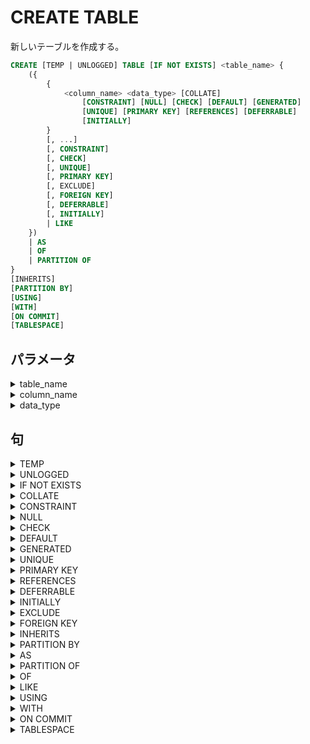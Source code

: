 # CREATE TABLE

新しいテーブルを作成する。

```sql
CREATE [TEMP | UNLOGGED] TABLE [IF NOT EXISTS] <table_name> {
    ({
        {
            <column_name> <data_type> [COLLATE]
                [CONSTRAINT] [NULL] [CHECK] [DEFAULT] [GENERATED]
                [UNIQUE] [PRIMARY KEY] [REFERENCES] [DEFERRABLE]
                [INITIALLY]
        }
        [, ...]
        [, CONSTRAINT]
        [, CHECK]
        [, UNIQUE]
        [, PRIMARY KEY]
        [, EXCLUDE]
        [, FOREIGN KEY]
        [, DEFERRABLE]
        [, INITIALLY]
        | LIKE
    })
    | AS
    | OF
    | PARTITION OF
}
[INHERITS]
[PARTITION BY]
[USING]
[WITH]
[ON COMMIT]
[TABLESPACE]
```

## パラメータ

<details><summary>table_name</summary>

作成するテーブル名

</details>

<details><summary>column_name</summary>

テーブルに作成する列名

</details>

<details><summary>data_type</summary>

列のデータ型

</details>

## 句

<details><summary>TEMP</summary>

一時テーブルとする。`TEMPORARY`でもよい。

一時テーブルは現在のセッションやトランザクションの終わりに自動的に削除される。

一時テーブルのインデックスも一時的なものになります。

既に存在するテーブル名と被った場合は、一時テーブルが優先して参照されます。

```TEMP
TEMP
```

</details>

<details><summary>UNLOGGED</summary>

ログをとらないテーブルとする。

ログをとらないため、相当高速になるが、クラッシュ時に安全ではなくなる。

```sql
UNLOGGED
```

</details>

<details><summary>IF NOT EXISTS</summary>

同じ名前のテーブルが存在していてもエラーになりません。

かわりに注意が発せられます。

```sql
IF NOT EXISTS
```

</details>

<details><summary>COLLATE</summary>

文字列の比較やソートの照合順を指定します。`text, varchar, char`などの文字列の列に定義できます。

デフォルトは`"default`でデータベースの`lc_collate`に依存します。

```sql
COLLATE "<collation>"
```

<details><summary>collation</summary>

照合順序

|照合順序|説明|
|:---|:---|
|default|ローカルの言語に依存|
|C|ASCIIに準拠|
|POSIX|ASCIIに準拠|
|ucs_basic|Unicodeに準拠|

</details>

</details>

<details><summary>CONSTRAINT</summary>

列制約、テーブル制約の名前。列や、テーブルにかけられた制約に名前を指定できる。

列名の直後に記述すると、その列の制約名になり、列のリストの一つとして記述した場合は

そのテーブルの制約名になる。

```sql
CONSTRAINT <constraint_name>
```

</details>

<details><summary>NULL</summary>

その列が`NULL`をもてることを指定する。これがデフォルト。


```sql
[NOT] NULL
```

### 句

<details><summary>NOT</summary>

その列が`NULL`をもてないことを指定する。

</details>

</details>

<details><summary>CHECK</summary>

検査制約を指定する。

新しい行、または行が更新された時に満たす必要がある条件を記述します。

`TRUE`と`UNKNOWN`と評価される式は成功します。列制約として指定された

検査制約はその列のみを参照できます。テーブル制約として指定された検査制約は

複数の列を参照できます。現在、他の列、変数は検査制約では使用できません。

```sql
CHECK (<expression>) [NO INHERIT]
```

### パラメータ

<details><summary>expression</summary>

真偽値を返す条件を記述します。列制約の場合は、その列のみを参照でき、

テーブル制約として指定された場合は、そのテーブルの列を参照できる。

</details>

### 句

<details><summary>NO INHERIT</summary>

この句を含む場合、子テーブルには制約が伝搬しない。

```sql
NO INHERIT
```

</details>

</details>

<details><summary>DEFAULT</summary>

その列にデフォルトの値が割り当てられる。値が設定されなかった場合に

指定された値がデフォルトではいる。この句を指定しなかった場合、

デフォルトは`NULL`。

```sql
DEFAULT <default_expr>
```

### パラメータ

<details><summary>default_expr</summary>

デフォルトになる値。変数は含められず、サブクエリも、他の列の値も

含めることもできない。

</details>

</details>

<details><summary>GENERATED</summary>

ユーザーは列の値を指定できず、自動的に値を生成する列になる。

```sql
GENERATED {
    ALWAYS AS (<generation_expr>) STORED 
    | {ALWAYS | BY DEFAULT} AS IDENTITY
}
```

### パラメータ

<details><summary>generation_expr</summary>

自動的に生成する値の式。そのテーブルの他の列を参照することができます。

使用される演算子や関数はイミュータブルでなければなりません。

</details>

### 句

<details><summary>ALWAYS</summary>

行を挿入時に`INSERT`に`OVERRIDING SYSTEM VALUE`を指定しないと、

上書きすることができない。

```sql
ALWAYS
```

</details>

<details><summary>BY DEFAULT</summary>

行を挿入時に`INSERT`に`OVERRIDING USER VALUE`を指定しないと

上書きをすることができない。

```sql
BY DEFAULT
```

</details>

<details><summary>AS IDENTITY</summary>

シーケンスと暗示的に紐づけられ、シーケンスからとられた値が自動的にはいる。

```sql
AS IDENTITY [(<sequence_options>)]
```

#### パラメータ

<details><summary>sequence_options</summary>

`CREATE SEQUENCE`に使用されるオプション句を指定できる。

</details>

</details>

</details>

<details><summary>UNIQUE</summary>

一意性制約を設ける。一意性制約では`NULL`値は等しいとみなされません。

一意性制約を設けると`btree`インデックスが自動的に作成されます。

複数の列をセットで一意とみなす場合はテーブル制約を使用します。

```sql
UNIQUE -- 列制約
UNIQUE (<column_name>[, ...]) [INCLUDE] -- テーブル制約
```

### 句

<details><summary>INCLUDE</summary>

一意でない列を明示的に指定することができる。

```sql
INCLUDE (<column_name>[, ...])
```

</details>

</details>

<details><summary>PRIMARY KEY</summary>

主キー制約を設ける。主キー制約は一意であり、非`NULL`である必要があり、

1つのテーブルに1つだけ指定できます。

主キーには`bree`インデックスが自動的に作成されます。

```sql
PRIMARY KEY  -- 列制約
PRIMARY KEY (<column_name>[, ...]) [INCLUDE] -- 表制約
```

### 句

<details><summary>INCLUDE</summary>

一意でない列を明示的に指定することができる。

```sql
INCLUDE (<column_name>[, ...])
```

</details>

</details>

<details><summary>REFERENCES</summary>

外部キー制約を設ける。一時テーブルとの間に外部キー制約を設けることはできない。

```sql
REFERENCES <ref_table> [(<ref_column>)] [MATCH] [ON DELETE] [ON UPDATE]
```

### パラメータ

<details><summary>ref_table</summary>

被参照テーブル。

</details>

<details><summary>ref_column</summary>

被参照列。省略した場合は、被参照テーブルの主キーになる。

被参照列は主キー制約もしくは一意性制約が設けられてる必要があります。

</details>

### 句

<details><summary>MATCH</summary>

照合型を指定する。

```MATCH
MATCH {FULL | PARTIAL | SIMPLE}
```

#### 句

<details><summary>FULL</summary>

複数、外部キーがあるとき、一部が`NULL`であることを許可しない。

全ての外部キーが`NULL`であるときは、被参照テーブルを参照できないものとして

許可される。

```sql
FULL
```

</details>

<details><summary>SIMPLE</summary>

外部キーに`NULL`があることを許可します。これがデフォルトです。

外部キーに`NULL`があるとき、その行は被参照テーブルを参照できません。

```sql
SIMPLE
```

</details>

<details><summary>PARTIAL</summary>

まだ実装されていません。

</details>

</details>

<details><summary>ON DELETE</summary>

被参照行が削除された場合の動作を指定する。

```sql
ON DELETE {NO ACTION | RESTRICT | CASCADE | SET NULL | SET DEFAULT}
```

### 句

<details><summary>NO ACTION</summary>

エラーを発生させる。デフォルトの動作。制約の検査と同時に行われる。

```sql
NO ACTION
```

</details>

<details><summary>RESTRICT</summary>

エラーを発生させる。制約の検査を同時に行われるが、検査を遅延することはできない。

```sql
RESTRICT
```

</details>

<details><summary>CASCADE</summary>

被参照行が削除されたとき、参照している行すべてを削除する。

```sql
CASCADE
```

</details>

<details><summary>SET NULL</summary>

外部キー列を`NULL`にします。

```sql
SET NULL
```

</details>

<details><summary>SET DEFAULT</summary>

外部キー列をデフォルト値にします。設定されたデフォルトの値が

被参照テーブルに存在しない場合は、操作が失敗します。

```sql
SET DEFAULT
```

</details>

</details>

<details><summary>ON UPDATE</summary>

被参照列が更新された場合の動作を指定する。

```sql
ON DELETE {NO ACTION | RESTRICT | CASCADE | SET NULL | SET DEFAULT}
```

#### 句

<details><summary>RESTRICT</summary>

エラーを発生させる。制約の検査を同時に行われるが、検査を遅延することはできない。

```sql
RESTRICT
```

</details>

<details><summary>CASCADE</summary>

値を更新します。

```sql
CASCADE
```

</details>

<details><summary>SET NULL</summary>

外部キー列を`NULL`にします。

```sql
SET NULL
```

</details>

<details><summary>SET DEFAULT</summary>

外部キー列をデフォルト値にします。設定されたデフォルトの値が

被参照テーブルに存在しない場合は、操作が失敗します。

```sql
SET DEFAULT
```

</details>

</details>

</details>

<details><summary>DEFERRABLE</summary>

制約を遅延させることが可能になる。

遅延は`SET CONSTRAINTS`コマンドでトランザクション終了まで

遅延させることができます。検査制約と非ナル値制約は遅延させることができません。

また、`INSERT`の`ON CONFLICT DO UPDATE`の競合解決に使用することはできません。

```sql
[NOT] DEFERRABLE
```

### 句

<details><summary>NOT</summary>

制約を遅延させることができなくなる。これがデフォルトです。

```sql
NOT
```

</details>

</details>

<details><summary>INITIALLY</summary>

制約が遅延可能なとき、制約検査を行うデフォルトのタイミングを指定します。

```sql
INITIALLY {IMMEDIATE | DEFERRED}
```

### 句

<details><summary>IMMEDIATE</summary>

各文の実行後すぐに検査します。これがデフォルトです。

```sql
IMMEDIATE
```

</details>

<details><summary>DEFERRED</summary>

トランザクションの終了時に検査されます。

```sql
DEFERRED
```

</details>

</details>

<details><summary>EXCLUDE</summary>

吐いた制約を設けます。

任意の2行について指定した列、または指定した式を使用して比較した時、

比較の結果がすべて`FALSE`を返すことを保証します。一意性制約や検査制約で

制御できないものを制御します。

```sql
EXCLUDE [USING] ({<exclude_element> WITH}[, ...]) <index_parameters> [WHERE]
```

### 句

<details><summary>USING</summary>

```sql
USING <index_method>
```

</details>

<details><summary>WITH</summary>

```sql
WITH <operator>[, ...]
```

</details>

<details><summary>WHERE</summary>

```sql
WHERE (<predicate>)
```

</details>

</details>

<details><summary>FOREIGN KEY</summary>

外部キーを複数の列をセットで指定するとき、テーブル制約の

この句を使用する。

```sql
FOREIGN KEY (<column_name>[, ...])
    REFERENCES <ref_table> [(<ref_column>[, ...])]
```

### パラメータ

<details><summary>ref_column</summary>

非参照列キー、指定しなかった場合は、主キーが自動的に

割り当てられる。

</details>

</details>

<details><summary>INHERITS</summary>

テーブルの全ての列を継承する。通常のテーブルと外部テーブルを指定できます。

親のスキーマ変更は子にも伝播します。デフォルトでは親の操作結果には

子テーブルのデータも含まれます。複数の親テーブルに同名の列が存在する場合、

同じデータ型である必要があります。`IDENTITY`列だけは継承されないので、

子テーブルにも宣言が必要です。

```sql
INHERITS (<parent_table>[, ...])
```

</details>

<details><summary>PARTITION BY</summary>

パーティションキーを作成します。

別に`CREATE TABLE PARTITION OF`コマンドで

パーティションキーで副テーブルを作成します。

```sql
PARTITION BY {RANGE | LIST | HASH}
    ({{<column_name> | (<expression>)} [<op_class>]}[, ...])
```

### パラメータ

<details><summary>column_name</summary>

パーティションキーに含める列

</details>

<details><summary>expression</summary>

パーティションキーに含める式

</details>

<details><summary>op_class</summary>

インデックスメソッド。省略した場合、`btree`インデックスになる。

</details>

### 句

<details><summary>RANGE</summary>

範囲パーティション。異なるパーティションの範囲が被らないようにある。

インデックスには少なくともひとつ`btree`インデックスを必要とします。

```sql
RANGE
```

</details>

<details><summary>LIST</summary>

リストパーティション。指定した列だけでパーティションを作成する。

インデックスには少なくともひとつ`btree`インデックスを必要とします。

```sql
LIST
```

</details>

<details><summary>HASH</summary>

ハッシュパーティション。ハッシュインデックスを使用します。

```sql
HASH
```

</details>

</details>

<details><summary>AS</summary>

問い合わせ文の結果からテーブルを作成します。

テーブルの構造とともに、データもコピーされます。

```sql
AS <query> [WITH DATA]
```

### 句

<details><summary>WITH DATA</summary>

データも一緒に新しいテーブルにコピーします。

デフォルトはコピーします。

```sql
WITH [NO] DATA
```

#### 句

<details><summary>NO</summary>

データはコピーせず、構造だけコピーします。

```sql
NO
```

</details>

</details>

</details>

<details><summary>PARTITION OF</summary>

指定した親テーブルのパーティションテーブルを作成する。

```sql
PARTITION OF <parent_table>
    [(
        {
            <column_name> WITH OPTIONS [COLLATE]
                [CONSTRAINT] [NULL] [CHECK] [DEFAULT] [GENERATED]
                [UNIQUE] [PRIMARY KEY] [REFERENCES] [DEFERRABLE]
                [INITIALLY]
        }
        [, ...]
        [, CONSTRAINT]
        [, CHECK]
        [, UNIQUE]
        [, PRIMARY KEY]
        [, EXCLUDE]
        [, FOREIGN KEY]
        [, DEFERRABLE]
        [, INITIALLY]
    )]
    {FOR VALUES}
```

### パラメータ

<details><summary>parent_table</summary>

パーティションキーが作成されているテーブル

</details>

### 句

<details><summary>FOR VALUES</summary>

```sql
{FOR VALUES {IN | FROM | TO | WITH} | DEFAULT}
```

#### 句

<details><summary>IN</summary>

```sql
IN (<partition_bound_expr>[, ...])
```

</details>

<details><summary>FROM</summary>

```sql
FROM ({<partition_bound_expr> | MINVALUE | MAXVALUE}[, ...])
```

</details>

<details><summary>TO</summary>

```sql
TO ({<partition_bound_expr> | MINVALUE | MAXVALUE}[, ...])
```

</details>

<details><summary>WITH</summary>

```sql
WITH (MODULUS <numeric_literal>, REMAINDER <numeric_literal>)
```

</details>

</details>

</details>

<details><summary>OF</summary>

型付きテーブルを作成する。

```sql
OF <type_name>
    [(
        {
            <column_name> WITH OPTIONS [COLLATE]
                [CONSTRAINT] [NULL] [CHECK] [DEFAULT] [GENERATED]
                [UNIQUE] [PRIMARY KEY] [REFERENCES] [DEFERRABLE]
                [INITIALLY]
        }
        [, ...]
        [, CONSTRAINT]
        [, CHECK]
        [, UNIQUE]
        [, PRIMARY KEY]
        [, EXCLUDE]
        [, FOREIGN KEY]
        [, DEFERRABLE]
        [, INITIALLY]
    )]
    {FOR VALUES | DEFAULT}
```
</details>

<details><summary>LIKE</summary>

指定したテーブルの列名、データ型、制約を新しいテーブルに

コピーします。`INHERITS`とは違い、新しいと元のテーブルは完全に

分離されます。

```sql
LIKE <source_table> [EXCLUDING | INCLUDING]
```

### パラメータ

<details><summary>source_table</summary>

コピーするテーブル。

</details>

### 句

<details><summary>EXCLUDING</summary>

追加属性をコピーしない。これはデフォルトです。

```sql
EXCLUDING
```

</details>

<details><summary>INCLUDING</summary>

```sql
INCLUDING {
    COMMENTS
    | CONSTRAINTS
    | DEFAULTS
    | GENERATED
    | IDENTITY
    | INDEXES
    | STATISTICS
    | STORAGE
    | ALL
}
```

</details>

</details>

<details><summary>USING</summary>

テーブルアクセスメソッドを指定します。

```sql
USING <method>
```

</details>

<details><summary>WITH</summary>

この句はテーブルまたはインデックスに対するオプションの

格納パラメータを指定します。

```sql
WITH ({<storage_parameter[= <value>]>}[, ...])
```

</details>

<details><summary>ON COMMIT</summary>

トランザクション終了時のテーブルの動作を指定する。

```sql
ON COMMIT {PRESERVE ROWS | DELETE ROWS | DROP}
```

### 句

<details><summary>PRESERVE ROWS</summary>

特別な動作は実行しません。これがデフォルトです。

</details>

<details><summary>DELETE ROWS</summary>

すべての行が削除される。

```sql
DELETE ROWS
```

</details>

<details><summary>DROP</summary>

テーブルが削除される。

```sql
DROP
```

</details>

</details>

<details><summary>TABLESPACE</summary>

インデックスを作成するテーブル空間を作成します。

省略された場合、デフォルトのテーブル空間が自動的に作成されます。

```sql
TABLESPACE <tablespace_name>
```

</details>
